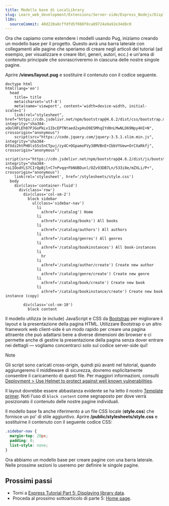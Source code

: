 ```yaml
---
title: Modello base di LocalLibrary
slug: Learn_web_development/Extensions/Server-side/Express_Nodejs/Displaying_data/LocalLibrary_base_template
l10n:
  sourceCommit: 48d220a8cffdfd5f088f8ca89724a9a92e34d8c0
---
```


Ora che capiamo come estendere i modelli usando Pug, iniziamo creando un modello base per il progetto. Questo avrà una barra laterale con collegamenti alle pagine che speriamo di creare negli articoli del tutorial (ad esempio, per visualizzare e creare libri, generi, autori, ecc.) e un'area di contenuto principale che sovrascriveremo in ciascuna delle nostre singole pagine.

Aprire **/views/layout.pug** e sostituire il contenuto con il codice seguente.

```pug
doctype html
html(lang='en')
  head
    title= title
    meta(charset='utf-8')
    meta(name='viewport', content='width=device-width, initial-scale=1')
    link(rel="stylesheet", href="https://cdn.jsdelivr.net/npm/bootstrap@4.6.2/dist/css/bootstrap.min.css", integrity="sha384-xOolHFLEh07PJGoPkLv1IbcEPTNtaed2xpHsD9ESMhqIYd0nLMwNLD69Npy4HI+N", crossorigin="anonymous")
    script(src="https://code.jquery.com/jquery-3.5.1.slim.min.js", integrity="sha384-DfXdz2htPH0lsSSs5nCTpuj/zy4C+OGpamoFVy38MVBnE+IbbVYUew+OrCXaRkfj", crossorigin="anonymous")
    script(src="https://cdn.jsdelivr.net/npm/bootstrap@4.6.2/dist/js/bootstrap.min.js", integrity="sha384-+sLIOodYLS7CIrQpBjl+C7nPvqq+FbNUBDunl/OZv93DB7Ln/533i8e/mZXLi/P+", crossorigin="anonymous")
    link(rel='stylesheet', href='/stylesheets/style.css')
  body
    div(class='container-fluid')
      div(class='row')
        div(class='col-sm-2')
          block sidebar
            ul(class='sidebar-nav')
              li
                a(href='/catalog') Home
              li
                a(href='/catalog/books') All books
              li
                a(href='/catalog/authors') All authors
              li
                a(href='/catalog/genres') All genres
              li
                a(href='/catalog/bookinstances') All book-instances
              li
                hr
              li
                a(href='/catalog/author/create') Create new author
              li
                a(href='/catalog/genre/create') Create new genre
              li
                a(href='/catalog/book/create') Create new book
              li
                a(href='/catalog/bookinstance/create') Create new book instance (copy)

        div(class='col-sm-10')
          block content
```

Il modello utilizza (e include) JavaScript e CSS da [Bootstrap](https://getbootstrap.com/) per migliorare il layout e la presentazione della pagina HTML. Utilizzare Bootstrap o un altro framework web client-side è un modo rapido per creare una pagina attraente che può adattarsi bene a diverse dimensioni dei browser e ci permette anche di gestire la presentazione della pagina senza dover entrare nei dettagli — vogliamo concentrarci solo sul codice server-side qui!

> [!NOTE]
> Gli script sono caricati cross-origin, quindi più avanti nel tutorial, quando aggiungeremo il middleware di sicurezza, dovremo esplicitamente consentire il caricamento di questi file.
> Per maggiori informazioni, consulti [Deployment > Use Helmet to protect against well known vulnerabilities](/it/docs/Learn_web_development/Extensions/Server-side/Express_Nodejs/deployment#use_helmet_to_protect_against_well_known_vulnerabilities).

Il layout dovrebbe essere abbastanza evidente se ha letto il nostro [Template primer](/it/docs/Learn_web_development/Extensions/Server-side/Express_Nodejs/Displaying_data/Template_primer). Noti l'uso di `block content` come segnaposto per dove verrà posizionato il contenuto delle nostre pagine individuali.

Il modello base fa anche riferimento a un file CSS locale (**style.css**) che fornisce un po' di stile aggiuntivo. Aprire **/public/stylesheets/style.css** e sostituirne il contenuto con il seguente codice CSS:

```css
.sidebar-nav {
  margin-top: 20px;
  padding: 0;
  list-style: none;
}
```

Ora abbiamo un modello base per creare pagine con una barra laterale. Nelle prossime sezioni lo useremo per definire le singole pagine.

## Prossimi passi

- Torni a [Express Tutorial Part 5: Displaying library data](/it/docs/Learn_web_development/Extensions/Server-side/Express_Nodejs/Displaying_data).
- Proceda al prossimo sottoarticolo di parte 5: [Home page](/it/docs/Learn_web_development/Extensions/Server-side/Express_Nodejs/Displaying_data/Home_page).
